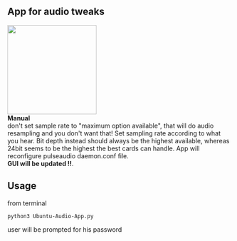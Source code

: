 ## App for audio tweaks
<img src="https://drive.google.com/uc?id=1eo0iiS0emqrCaVnVbS2COTDSqnF_TiuM" width="auto" height="200"/>
<br>
 <strong>Manual</strong>
<br>
don't set sample rate to "maximum option available", that will do audio resampling and you don't want that! Set sampling rate according to what you hear. Bit depth instead should always be the highest available, whereas 24bit seems to be the highest the best cards can handle. App will reconfigure pulseaudio daemon.conf file.
<br>
 <strong>GUI will be updated !!</strong>.

## Usage
from terminal
```
python3 Ubuntu-Audio-App.py
```
user will be prompted for his password
